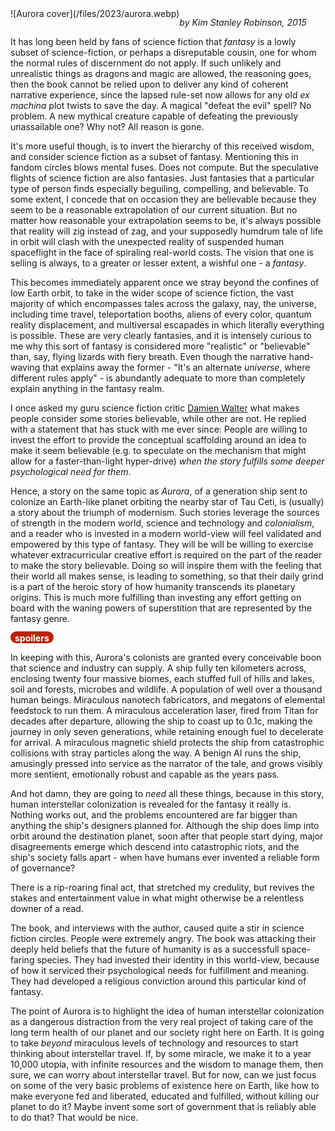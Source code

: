 <!--
.. title: Aurora
.. slug: aurora
.. date: 2023-09-21 15:29:16 UTC-05:00
.. tags: media,book,novel,fiction,science-fiction
-->

<span style="float: left">
![Aurora cover](/files/2023/aurora.webp)
</span>

*by Kim Stanley Robinson, 2015*

It has long been held by fans of science fiction that *fantasy* is a lowly
subset of science-fiction, or perhaps a disreputable cousin, one for whom
the normal rules of discernment do not apply. If such unlikely and unrealistic
things as dragons and magic are allowed, the reasoning goes, then the book
cannot be relied upon to deliver any kind of coherent narrative experience,
since the lapsed rule-set now allows for any old *ex machina* plot twists to
save the day. A magical "defeat the evil" spell? No problem. A new mythical
creature capable of defeating the previously unassailable one? Why not? All
reason is gone.

It's more useful though, is to invert the hierarchy of this received wisdom,
and consider science fiction as a subset of fantasy. Mentioning this in fandom
circles blows mental fuses. Does not compute. But the speculative flights of
science fiction are also fantasies. Just fantasies that a particular type of
person finds especially beguiling, compelling, and believable. To some extent,
I concede that on occasion they are believable because they seem to be a
reasonable extrapolation of our current situation. But no matter how reasonable
your extrapolation seems to be, it's always possible that reality will zig
instead of zag, and your supposedly humdrum tale of life in orbit will clash
with the unexpected reality of suspended human spaceflight in the face of
spiraling real-world costs. The vision that one is selling is always, to a
greater or lesser extent, a wishful one - a *fantasy*.

This becomes immediately apparent once we stray beyond the confines of low
Earth orbit, to take in the wider scope of science fiction, the vast majority
of which encompasses tales across the galaxy, nay, the universe, including time
travel, teleportation booths, aliens of every color, quantum reality
displacement, and multiversal escapades in which literally everything is
possible. These are very clearly fantasies, and it is intensely curious to me
why this sort of fantasy is considered more "realistic" or "believable" than,
say, flying lizards with fiery breath. Even though the narrative hand-waving
that explains away the former - "It's an alternate *universe*, where different
rules apply" - is abundantly adequate to more than completely explain anything
in the fantasy realm.

I once asked my guru science fiction critic [Damien
Walter](https://damiengwalter.com/podcast/) what makes people consider some
stories believable, while other are not. He replied with a statement that has
stuck with me ever since: People are willing to invest the effort to provide
the conceptual scaffolding around an idea to make it seem believable (e.g. to
speculate on the mechanism that might allow for a faster-than-light
hyper-drive) *when the story fulfills some deeper psychological need for them*.

Hence, a story on the same topic as *Aurora*, of a generation ship sent to
colonize an Earth-like planet orbiting the nearby star of Tau Ceti, is
(usually) a story about the triumph of modernism. Such stories leverage the
sources of strength in the modern world, science and technology and
*colonialism*, and a reader who is invested in a modern world-view will feel
validated and empowered by this type of fantasy. They will be will be willing
to exercise whatever extracurricular creative effort is required on the part of
the reader to make the story believable. Doing so will inspire them with the
feeling that their world all makes sense, is leading to something, so that
their daily grind is a part of the heroic story of how humanity transcends its
planetary origins. This is much more fulfilling than investing any effort
getting on board with the waning powers of superstition that are represented by
the fantasy genre.

<span style="background:#bb2200; color:white; border-radius: 1em; padding-left: 0.5em; padding-right: 0.5em; padding-top: 2px;"><b>spoilers</b></span>

In keeping with this, Aurora's colonists are granted every conceivable boon
that science and industry can supply. A ship fully ten kilometers across,
enclosing twenty four massive biomes, each stuffed full of hills and lakes,
soil and forests, microbes and wildlife. A population of well over a thousand
human beings. Miraculous nanotech fabricators, and megatons of elemental
feedstock to run them. A miraculous acceleration laser, fired from Titan for
decades after departure, allowing the ship to coast up to 0.1c, making the
journey in only seven generations, while retaining enough fuel to decelerate
for arrival. A miraculous magnetic shield protects the ship from catastrophic
collisions with stray particles along the way. A benign AI runs the ship,
amusingly pressed into service as the narrator of the tale, and grows visibly
more sentient, emotionally robust and capable as the years pass.

And hot damn, they are going to *need* all these things, because in this story,
human interstellar colonization is revealed for the fantasy it really is.
Nothing works out, and the problems encountered are far bigger than anything
the ship's designers planned for. Although the ship does limp into orbit
around the destination planet, soon after that people start dying, major
disagreements emerge which descend into catastrophic riots, and the ship's
society falls apart - when have humans ever invented a reliable form of
governance?

There is a rip-roaring final act, that stretched my credulity, but revives the
stakes and entertainment value in what might otherwise be a relentless downer
of a read.

The book, and interviews with the author, caused quite a stir in science
fiction circles. People were extremely angry. The book was attacking their
deeply held beliefs that the future of humanity is as a successfull
space-faring species. They had invested their identity in this world-view,
because of how it serviced their psychological needs for fulfillment and
meaning. They had developed a religious conviction around this particular kind
of fantasy.

The point of Aurora is to highlight the idea of human interstellar colonization
as a dangerous distraction from the very real project of taking care of the
long term health of our planet and our society right here on Earth. It is going
to take *beyond* miraculous levels of technology and resources to start
thinking about interstellar travel. If, by some miracle, we make it to a year
10,000 utopia, with infinite resources and the wisdom to manage them, then
sure, we can worry about interstellar travel. But for now, can we just focus on
some of the very basic problems of existence here on Earth, like how to make
everyone fed and liberated, educated and fulfilled, without killing our planet
to do it? Maybe invent some sort of government that is reliably able to do
that? That would be nice.

<br style="clear: left" />

